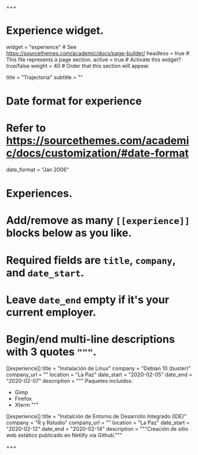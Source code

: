 +++
# Experience widget.
widget = "experience"  # See https://sourcethemes.com/academic/docs/page-builder/
headless = true  # This file represents a page section.
active = true  # Activate this widget? true/false
weight = 40  # Order that this section will appear.

title = "Trajectoria"
subtitle = ""

# Date format for experience
#   Refer to https://sourcethemes.com/academic/docs/customization/#date-format
date_format = "Jan 2006"

# Experiences.
#   Add/remove as many `[[experience]]` blocks below as you like.
#   Required fields are `title`, `company`, and `date_start`.
#   Leave `date_end` empty if it's your current employer.
#   Begin/end multi-line descriptions with 3 quotes `"""`.
[[experience]]
  title = "Instalación de Linux"
  company = "Debian 10 (buster)"
  company_url = ""
  location = "La Paz"
  date_start = "2020-02-05"
  date_end = "2020-02-07"
  description = """
  Paquetes incluidos:
  
  * Gimp
  * Firefox
  * Xterm
  """

[[experience]]
  title = "Instalción de Entorno de Desarrollo Integrado (IDE)"
  company = "R y Rstudio"
  company_url = ""
  location = "La Paz"
  date_start = "2020-02-12"
  date_end = "2020-02-14"
  description = """Creación de sitio web estático publicado en Netlify via Github."""

+++
